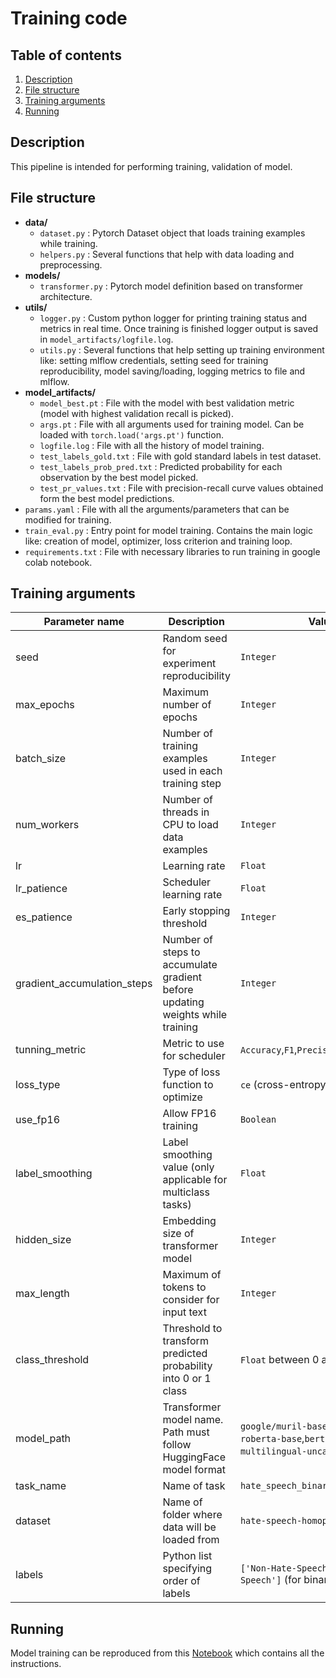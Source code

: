 # Training code

## Table of contents

1. [Description](#description)
2. [File structure](#file-structure)
3. [Training arguments](#training-arguments)
4. [Running](#running)

## Description

This pipeline is intended for performing training, validation of model.

## File structure

* **data/**
	* `dataset.py` : Pytorch Dataset object that loads training examples while training.
	* `helpers.py` : Several functions that help with data loading and preprocessing.
* **models/**
	* `transformer.py` : Pytorch model definition based on transformer architecture.
* **utils/**
	* `logger.py` : Custom python logger for printing training status and metrics in real time. Once training is finished logger output is saved in `model_artifacts/logfile.log`.
	* `utils.py` : Several functions that help setting up training environment like: setting mlflow credentials, setting seed for training reproducibility, model saving/loading, logging metrics to file and mlflow.
* **model_artifacts/**
    * `model_best.pt` : File with the model with best validation metric (model with highest validation recall is picked).
	* `args.pt` : File with all arguments used for training model. Can be loaded with `torch.load('args.pt')` function.
	* `logfile.log` : File with all the history of model training.
	* `test_labels_gold.txt` : File with gold standard labels in test dataset.
	* `test_labels_prob_pred.txt` : Predicted probability for each observation by the best model picked.
	* `test_pr_values.txt` : File with precision-recall curve values obtained form the best model predictions.
* `params.yaml` : File with all the arguments/parameters that can be modified for training.
* `train_eval.py` : Entry point for model training. Contains the main logic like: creation of model, optimizer, loss criterion and training loop.
* `requirements.txt` : File with necessary libraries to run training in google colab notebook.

## Training arguments

| Parameter name | Description | Values |
|--|--|--|
| seed | Random seed for experiment reproducibility | `Integer` |
| max_epochs | Maximum number of epochs | `Integer` |
| batch_size | Number of training examples used in each training step | `Integer` |
| num_workers | Number of threads in CPU to load data examples | `Integer` |
| lr | Learning rate | `Float` |
| lr_patience | Scheduler learning rate | `Float` |
| es_patience | Early stopping threshold | `Integer` |
| gradient_accumulation_steps | Number of steps to accumulate gradient before updating weights while training | `Integer` |
| tunning_metric | Metric to use for scheduler | `Accuracy`,`F1`,`Precision`,`Recall` |
| loss_type | Type of loss function to optimize | `ce` (cross-entropy),`weighted_ce` |
| use_fp16 | Allow FP16 training | `Boolean` |
| label_smoothing | Label smoothing value (only applicable for multiclass tasks) | `Float` |
| hidden_size | Embedding size of transformer model | `Integer` |
| max_length | Maximum of tokens to consider for input text | `Integer` |
| class_threshold | Threshold to transform predicted probability into 0 or 1 class | `Float` between 0 and 1 |
| model_path | Transformer model name. Path must follow HuggingFace model format | `google/muril-base-cased`,`xlm-roberta-base`,`bert-base-multilingual-uncased`, etc. |
| task_name | Name of task | `hate_speech_binary_classification` |
| dataset | Name of folder where data will be loaded from | `hate-speech-homophobia` |
| labels | Python list specifying order of labels | `['Non-Hate-Speech', 'Hate-Speech']` (for binary classification) |

## Running

Model training can be reproduced from this [Notebook](https://dagshub.com/Omdena/NYU/src/cross-validation/notebooks/Training_workflow.ipynb) which contains all the instructions.
